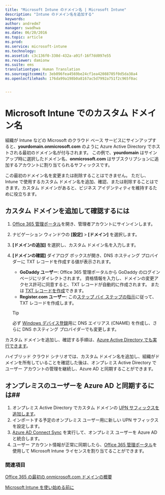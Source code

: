 ```yaml
---
title: "Microsoft Intune のドメイン名 | Microsoft Intune"
description: "Intune のドメイン名を追加する"
keywords: 
author: andredm7
manager: swadhwa
ms.date: 06/20/2016
ms.topic: article
ms.prod: 
ms.service: microsoft-intune
ms.technology: 
ms.assetid: c3c136f0-330d-432a-a91f-16f7dd097e55
ms.reviewer: damionw
ms.suite: ems
translationtype: Human Translation
ms.sourcegitcommit: 3eb096fea4569be24cf1ea42088705f0d5da38a4
ms.openlocfilehash: 176da99a198b0a8167ac5d7992a751f2c965f0ac


---
```




# Microsoft Intune でのカスタム ドメイン名

組織が Intune などの Microsoft のクラウド ベース サービスにサインアップすると、**yourdomain.onmicrosoft.com** のように Azure Active Directory でホストされる最初のドメイン名が付与されます。 この例で、**yourdomain** はサインアップ時に選択したドメイン名、**onmicrosoft.com** はサブスクリプションに追加するアカウントに割り当てられるサフィックスです。

この最初のドメイン名を変更または削除することはできません。 ただし、Intune で使用するカスタム ドメイン名を追加、確認、または削除することはできます。カスタム ドメインがあると、ビジネス アイデンティティを維持するために役立ちます。

## カスタム ドメインを追加して確認するには 

1. [Office 365 管理ポータル](https://portal.office.com/Admin/Default.aspx)を開き、管理者アカウントにサインインします。

2. ナビゲーション ウィンドウの **[設定]** &gt; **[ドメイン]** を選択します。

3. **[ドメインの追加]** を選択し、カスタム ドメイン名を入力します。

4. **[ドメインの確認]** ダイアログ ボックスが開き、DNS ホスティング プロバイダーに TXT レコードを作成する値が表示されます。
    - **GoDaddy ユーザー**: Office 365 管理ポータルから GoDaddy のログイン ページにリダイレクトされます。 資格情報を入力し、ドメインの変更アクセス許可に同意すると、TXT レコードが自動的に作成されます。 または [TXT レコードを作成](https://support.office.com/en-us/article/Create-DNS-records-at-GoDaddy-for-Office-365-f40a9185-b6d5-4a80-bb31-aa3bb0cab48a?ui=en-US&rs=en-US&ad=US)できます。
    - **Register.com ユーザー**: この[ステップ バイ ステップの指示](https://support.office.com/en-us/article/Create-DNS-records-at-Register-com-for-Office-365-55bd8c38-3316-48ae-a368-4959b2c1684e?ui=en-US&rs=en-US&ad=US#BKMK_verify)に従って、TXT レコードを作成します。

    > [!TIP] 
    > 必ず [Windows デバイス登録](/Intune/deploy-use/set-up-windows-phone-management-with-microsoft-intune)用に DNS エイリアス (CNAME) を作成し、さらに DNS ホスティング プロバイダーでも変更します。

カスタム ドメインを追加し、確認する手順は、[Azure Active Directory でも実行できます](https://azure.microsoft.com/en-us/documentation/articles/active-directory-add-domain/)。

ハイブリッド クラウド シナリオでは、カスタム ドメイン名を追加し、組織がドメインを所有していることを確認した後は、オンプレミス Active Directory でユーザー アカウントの管理を継続し、Azure AD と同期することができます。

## オンプレミスのユーザーを Azure AD と同期するには##

1. オンプレミス Active Directory でカスタム ドメインの [UPN サフィックスを追加します](https://technet.microsoft.com/en-us/library/cc772007.aspx)。
2. インポートする予定のオンプレミス ユーザー用に新しい UPN サフィックスを設定します。
3. [Azure AD Connect Sync](https://azure.microsoft.com/en-us/documentation/articles/active-directory-aadconnect/) を実行して、オンプレミス ユーザーを Azure AD と統合します。
4. ユーザー アカウント情報が正常に同期したら、[Office 365 管理ポータル](https://portal.office.com/Admin/Default.aspx)を使用して Microsoft Intune ライセンスを割り当てることができます。

### 関連項目

[Office 365 の最初の onmicrosoft.com ドメインの概要](https://support.office.com/en-us/article/About-your-initial-onmicrosoft-com-domain-in-Office-365-B9FC3018-8844-43F3-8DB1-1B3A8E9CFD5A?ui=en-US&rs=en-US&ad=US)

[Microsoft Intune を使い始める前に](what-to-know-before-you-start-microsoft-intune.md)



<!--HONumber=Jul16_HO4-->


